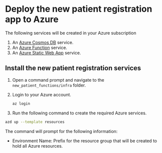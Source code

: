 # Deploy the new patient registration app to Azure

The following services will be created in your Azure subscription

1. An [Azure Cosmos DB](https://learn.microsoft.com/azure/cosmos-db/introduction) service.
1. An [Azure Function](https://learn.microsoft.com/azure/azure-functions/) service.
1. An [Azure Static Web App](https://azure.microsoft.com/services/app-service/static/) service.

## Install the new patient registration services

1. Open a command prompt and navigate to the `new_patient_functions/infra` folder.
1. Login to your Azure account.

    ```bash
    az login
    ```

1. Run the following command to create the required Azure services.

```bash
azd up --template resources
```

The command will prompt for the following information:

- Environment Name: Prefix for the resource group that will be created to hold all Azure resources.
<!-- - Azure Location: The Azure location where your resources will be deployed.
- Azure Subscription: The Azure Subscription where your resources will be deployed. -->

